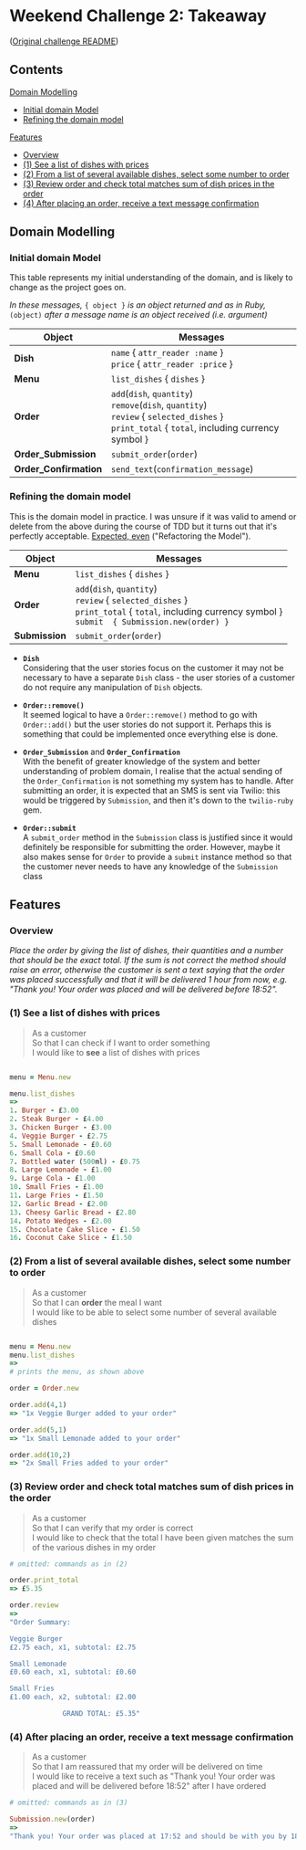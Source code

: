 # Weekend Challenge 2: Takeaway

([Original challenge README](challenge-README.md))

## Contents

[Domain Modelling](#domain-modelling)  
- [Initial domain Model](#initial-domain-model)  
- [Refining the domain model](#refining-the-domain-model)  

[Features](#features)  
- [Overview](#overview)  
- [(1) See a list of dishes with prices](#1-see-a-list-of-dishes-with-prices)  
- [(2) From a list of several available dishes, select some number to order](#2-from-a-list-of-several-available-dishes-select-some-number-to-order)  
- [(3) Review order and check total matches sum of dish prices in the order](#3-review-order-and-check-total-matches-sum-of-dish-prices-in-the-order)  
- [(4) After placing an order, receive a text message confirmation](#4-after-placing-an-order-receive-a-text-message-confirmation)



## Domain Modelling

### Initial domain Model

This table represents my initial understanding of the domain, and is likely to change as the project goes on.

_In these messages,_ `{ object }` _is an object returned and as in Ruby,_ `(object)` _after a message name is an object received (i.e. argument)_
  
| Object         | Messages                     |  
| -------------  | ---------------------------- |
| **Dish**           | `name` { `attr_reader :name` }<br>`price` { `attr_reader :price` } |  
| **Menu** | `list_dishes` { `dishes` }         |  
| **Order**          | `add`(`dish`, `quantity`)<br>`remove`(`dish`, `quantity`)<br>`review` { `selected_dishes` }<br>`print_total` { `total`, including currency symbol }    |  
| **Order_Submission** | `submit_order`(`order`) |  
| **Order_Confirmation** | `send_text`(`confirmation_message`)  |  
  
### Refining the domain model

This is the domain model in practice. I was unsure if it was valid to amend or delete from the above during the course of TDD but it turns out that it's perfectly acceptable. [Expected, even](https://www.scaledagileframework.com/domain-modeling/) ("Refactoring the Model").

| Object         | Messages                     |  
| -------------  | ---------------------------- |
| **Menu** | `list_dishes` { `dishes` }         |  
| **Order**          | `add`(`dish`, `quantity`)<br>`review` { `selected_dishes` }<br>`print_total` { `total`, including currency symbol }<br>`submit  { Submission.new(order) }`    |  
| **Submission** | `submit_order`(`order`) |  

- **`Dish`**  
Considering that the user stories focus on the customer it may not be necessary to have a separate `Dish` class - the user stories of a customer do not require any manipulation of `Dish` objects.  

- **`Order::remove()`**  
It seemed logical to have a `Order::remove()` method to go with `Order::add()` but the user stories do not support it. Perhaps this is something that could be implemented once everything else is done.

- **`Order_Submission`** and **`Order_Confirmation`**  
With the benefit of greater knowledge of the system and better understanding of problem domain, I realise that the actual sending of the `Order_Confirmation` is not something my system has to handle. After submitting an order, it is expected that an SMS is sent via Twilio: this would be triggered by `Submission`, and then it's down to the `twilio-ruby` gem.

- **`Order::submit`**  
A `submit_order` method in the `Submission` class is justified since it would definitely be responsible for submitting the order. However, maybe it also makes sense for `Order` to provide a `submit` instance method so that the customer never needs to have any knowledge of the `Submission` class

## Features

### Overview

_Place the order by giving the list of dishes, their quantities and a number that should be the exact total. If the sum is not correct the method should raise an error, otherwise the customer is sent a text saying that the order was placed successfully and that it will be delivered 1 hour from now, e.g. "Thank you! Your order was placed and will be delivered before 18:52"._

### (1) See a list of dishes with prices

>As a customer  
So that I can check if I want to order something  
I would like to **see** a list of dishes with prices  
>

```ruby

menu = Menu.new

menu.list_dishes
=>
1. Burger - £3.00
2. Steak Burger - £4.00
3. Chicken Burger - £3.00
4. Veggie Burger - £2.75
5. Small Lemonade - £0.60
6. Small Cola - £0.60
7. Bottled water (500ml) - £0.75
8. Large Lemonade - £1.00
9. Large Cola - £1.00
10. Small Fries - £1.00
11. Large Fries - £1.50
12. Garlic Bread - £2.00
13. Cheesy Garlic Bread - £2.80
14. Potato Wedges - £2.00
15. Chocolate Cake Slice - £1.50
16. Coconut Cake Slice - £1.50

```

### (2) From a list of several available dishes, select some number to order

>As a customer  
So that I can **order** the meal I want  
I would like to be able to select some number of several available dishes

```ruby

menu = Menu.new
menu.list_dishes
=>
# prints the menu, as shown above

order = Order.new

order.add(4,1)
=> "1x Veggie Burger added to your order"

order.add(5,1)
=> "1x Small Lemonade added to your order"

order.add(10,2)
=> "2x Small Fries added to your order"

```

### (3) Review order and check total matches sum of dish prices in the order

>As a customer  
So that I can verify that my order is correct  
I would like to check that the total I have been given matches the sum of the various dishes in my order  

```ruby
# omitted: commands as in (2)

order.print_total
=> £5.35

order.review
=>
"Order Summary:

Veggie Burger
£2.75 each, x1, subtotal: £2.75

Small Lemonade
£0.60 each, x1, subtotal: £0.60

Small Fries
£1.00 each, x2, subtotal: £2.00

             GRAND TOTAL: £5.35"

```

### (4) After placing an order, receive a text message confirmation

>As a customer  
So that I am reassured that my order will be delivered on time  
I would like to receive a text such as "Thank you! Your order was placed and will be delivered before 18:52" after I have ordered  

```ruby
# omitted: commands as in (3)

Submission.new(order)
=>
"Thank you! Your order was placed at 17:52 and should be with you by 18:52."

```

